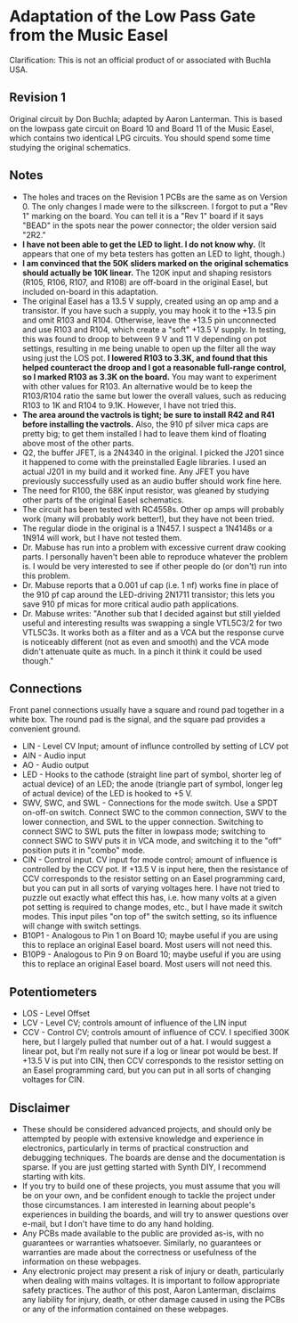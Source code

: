 # Adaptation of the Low Pass Gate from the Music Easel

Clarification: This is not an official product of or associated with Buchla USA.

## Revision 1
Original circuit by Don Buchla; adapted by Aaron Lanterman. This is based on the lowpass gate circuit on Board 10 and Board 11 of the Music Easel, which contains two identical LPG circuits. You should spend some time studying the original schematics.

## Notes
* The holes and traces on the Revision 1 PCBs are the same as on Version 0. The only changes I made were to the silkscreen. I forgot to put a "Rev 1" marking on the board. You can tell it is a "Rev 1" board if it says "BEAD" in the spots near the power connector; the older version said "2R2." 
* **I have not been able to get the LED to light. I do not know why.** (It appears that one of my beta testers has gotten an LED to light, though.)
* **I am convinced that the 50K sliders marked on the original schematics should actually be 10K linear.** The 120K input and shaping resistors (R105, R106, R107, and R108) are off-board in the original Easel, but included on-board in this adaptation.
* The original Easel has a 13.5 V supply, created using an op amp and a transistor. If you have such a supply, you may hook it to the +13.5 pin and omit R103 and R104. Otherwise, leave the +13.5 pin unconnected and use R103 and R104, which create a "soft" +13.5 V supply. In testing, this was found to droop to between 9 V and 11 V depending on pot settings, resulting in me being unable to open up the filter all the way using just the LOS pot. **I lowered R103 to 3.3K, and found that this helped counteract the droop and I got a reasonable full-range control, so I marked R103 as 3.3K on the board.** You may want to experiment with other values for R103. An alternative would be to keep the R103/R104 ratio the same but lower the overall values, such as reducing R103 to 1K and R104 to 9.1K. However, I have not tried this.
* **The area around the vactrols is tight; be sure to install R42 and R41 before installing the vactrols.** Also, the 910 pf silver mica caps are pretty big; to get them installed I had to leave them kind of floating above most of the other parts.
* Q2, the buffer JFET, is a 2N4340 in the original. I picked the J201 since it happened to come with the preinstalled Eagle libraries. I used an actual J201 in my build and it worked fine. Any JFET you have previously successfully used as an audio buffer should work fine here.
* The need for R100, the 68K input resistor, was gleaned by studying other parts of the original Easel schematics.
* The circuit has been tested with RC4558s. Other op amps will probably work (many will probably work better!), but they have not been tried.
* The regular diode in the original is a 1N457. I suspect a 1N4148s or a 1N914 will work, but I have not tested them.
* Dr. Mabuse has run into a problem with excessive current draw cooking parts. I personally haven't been able to reproduce whatever the problem is. I would be very interested to see if other people do (or don't) run into this problem.
* Dr. Mabuse reports that a 0.001 uf cap (i.e. 1 nf) works fine in place of the 910 pf cap around the LED-driving 2N1711 transistor; this lets you save 910 pf micas for more critical audio path applications.
* Dr. Mabuse writes: "Another sub that I decided against but still yielded useful and interesting results was swapping a single VTL5C3/2 for two VTL5C3s. It works both as a filter and as a VCA but the response curve is noticeably different (not as even and smooth) and the VCA mode didn't attenuate quite as much. In a pinch it think it could be used though."

## Connections
Front panel connections usually have a square and round pad together in a white box. The round pad is the signal, and the square pad provides a convenient ground.

* LIN - Level CV Input; amount of influnce controlled by setting of LCV pot
* AIN - Audio input
* AO - Audio output
* LED - Hooks to the cathode (straight line part of symbol, shorter leg of actual device) of an LED; the anode (triangle part of symbol, longer leg of actual device) of the LED is hooked to +5 V.
* SWV, SWC, and SWL - Connections for the mode switch. Use a SPDT on-off-on switch. Connect SWC to the common connection, SWV to the lower connection, and SWL to the upper connection. Switching to connect SWC to SWL puts the filter in lowpass mode; switching to connect SWC to SWV puts it in VCA mode, and switching it to the "off" position puts it in "combo" mode.
* CIN - Control input. CV input for mode control; amount of influence is controlled by the CCV pot. If +13.5 V is input here, then the resistance of CCV corresponds to the resistor setting on an Easel programming card, but you can put in all sorts of varying voltages here. I have not tried to puzzle out exactly what effect this has, i.e. how many volts at a given pot setting is required to change modes, etc., but I have made it switch modes. This input piles "on top of" the switch setting, so its influence will change with switch settings.
* B10P1 - Analogous to Pin 1 on Board 10; maybe useful if you are using this to replace an original Easel board. Most users will not need this.
* B10P9 - Analogous to Pin 9 on Board 10; maybe useful if you are using this to replace an original Easel board. Most users will not need this.

## Potentiometers
* LOS - Level Offset
* LCV - Level CV; controls amount of influence of the LIN input
* CCV - Control CV; controls amount of influence of CCV. I specified 300K here, but I largely pulled that number out of a hat. I would suggest a linear pot, but I'm really not sure if a log or linear pot would be best. If +13.5 V is put into CIN, then CCV corresponds to the resistor setting on an Easel programming card, but you can put in all sorts of changing voltages for CIN.

## Disclaimer
* These should be considered advanced projects, and should only be attempted by people with extensive knowledge and experience in electronics, particularly in terms of practical construction and debugging techniques. The boards are dense and the documentation is sparse. If you are just getting started with Synth DIY, I recommend starting with kits.
* If you try to build one of these projects, you must assume that you will be on your own, and be confident enough to tackle the project under those circumstances. I am interested in learning about people's experiences in building the boards, and will try to answer questions over e-mail, but I don't have time to do any hand holding.
* Any PCBs made available to the public are provided as-is, with no guarantees or warranties whatsoever. Similarly, no guarantees or warranties are made about the correctness or usefulness of the information on these webpages.
* Any electronic project may present a risk of injury or death, particularly when dealing with mains voltages. It is important to follow appropriate safety practices. The author of this post, Aaron Lanterman, disclaims any liability for injury, death, or other damage caused in using the PCBs or any of the information contained on these webpages.
